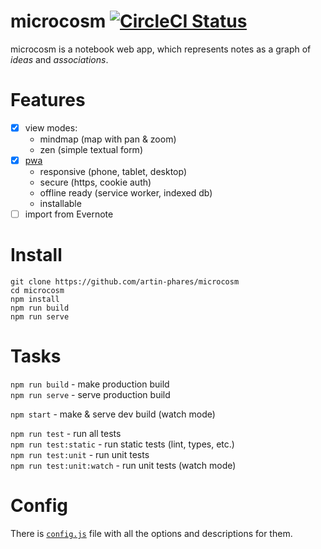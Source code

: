 # microcosm [![CircleCI Status](https://circleci.com/gh/artin-phares/microcosm.svg?style=shield&circle-token=:circle-token)](https://circleci.com/gh/artin-phares/microcosm)

microcosm is a notebook web app, which represents notes as a graph of _ideas_ and _associations_.

# Features
 
 - [x] view modes:
   - mindmap (map with pan & zoom)
   - zen (simple textual form)
 - [x] [pwa](https://en.wikipedia.org/wiki/Progressive_web_app)
   - responsive (phone, tablet, desktop)
   - secure (https, cookie auth)
   - offline ready (service worker, indexed db)
   - installable
 - [ ] import from Evernote
 
 # Install
 
 ```
 git clone https://github.com/artin-phares/microcosm
 cd microcosm
 npm install
 npm run build
 npm run serve
 ```
 
 # Tasks
 
 `npm run build` - make production build  
 `npm run serve` - serve production build
 
 `npm start` - make & serve dev build (watch mode)  
 
 `npm run test` - run all tests  
 `npm run test:static` - run static tests (lint, types, etc.)  
 `npm run test:unit` - run unit tests  
 `npm run test:unit:watch` - run unit tests (watch mode)
 
 
 # Config
 
 There is [`config.js`](https://github.com/artin-phares/microcosm/blob/master/config.js) file with all the options and descriptions for them.
 
 
